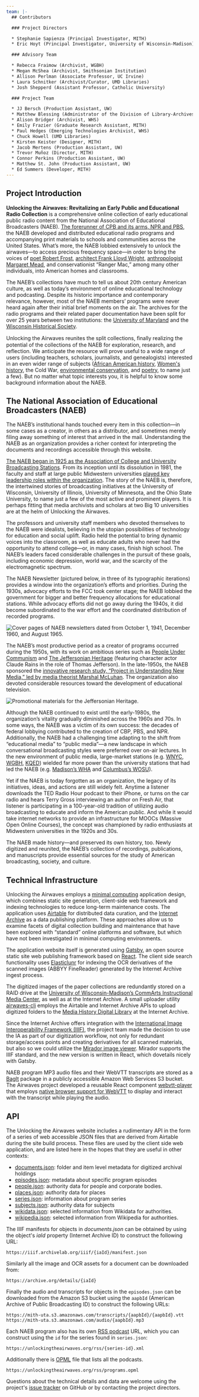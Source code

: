 ```yaml
---
team: |-
  ## Contributors

  ### Project Directors

  * Stephanie Sapienza (Principal Investigator, MITH)
  * Eric Hoyt (Principal Investigator, University of Wisconsin-Madison)

  ### Advisory Team

  * Rebecca Fraimow (Archivist, WGBH)
  * Megan McShea (Archivist, Smithsonian Institution)
  * Allison Perlman (Associate Professor, UC Irvine)
  * Laura Schnitker (Archivist/Curator, UMD Libraries)
  * Josh Shepperd (Assistant Professor, Catholic University)

  ### Project Team

  * JJ Bersch (Production Assistant, UW)
  * Matthew Blessing (Administrator of the Division of Library-Archives, WHS)
  * Alison Bridger (Archivist, WHS)
  * Emily Frazier (Graduate Research Assistant, MITH)
  * Paul Hedges (Emerging Technologies Archivist, WHS)
  * Chuck Howell (UMD Libraries)
  * Kirsten Keister (Designer, MITH)
  * Jacob Mertens (Production Assistant, UW)
  * Trevor Muñoz (Director, MITH)
  * Connor Perkins (Production Assistant, UW)
  * Matthew St. John (Production Assistant, UW)
  * Ed Summers (Developer, MITH)
---
```


## Project Introduction

**Unlocking the Airwaves: Revitalizing an Early Public and Educational Radio Collection** is a comprehensive online collection of early educational public radio content from the National Association of Educational Broadcasters (NAEB). [The forerunner of CPB and its arms, NPR and PBS](/exhibits/origins-of-the-naeb-and-educational-media/), the NAEB developed and distributed educational radio programs and accompanying print materials to schools and communities across the United States. What’s more, the NAEB lobbied extensively to unlock the airwaves—to access precious frequency space—in order to bring the voices of [poet Robert Frost](/exhibits/poetry-programming-in-the-naeb-collection/), [architect Frank Lloyd Wright](/episode/cpb-aacip-500-dn3zx76f), [anthropologist Margaret Mead](/episode/cpb-aacip-500-hx15rn7k), and conservationist “Ranger Mac,” among many other individuals, into American homes and classrooms.

The NAEB’s collections have much to tell us about 20th century American culture, as well as today’s environment of online educational technology and podcasting. Despite its historic importance and contemporary relevance, however, most of the NAEB members’ programs were never heard again after their initial brief moments on the air. The archives for the radio programs and their related paper documentation have been split for over 25 years between two institutions: the [University of Maryland](https://www.lib.umd.edu/univarchives/about-us) and the [Wisconsin Historical Society](https://www.wisconsinhistory.org).

Unlocking the Airwaves reunites the split collections, ﬁnally realizing the potential of the collections of the NAEB for exploration, research, and reflection. We anticipate the resource will prove useful to a wide range of users (including teachers, scholars, journalists, and genealogists) interested in an even wider range of subjects ([African American history](/search/?f=subject:African%20American%20History), [Women's history](/search/?f=subject:Women%27s%20History), the Cold War, [environmental conservation](/search/?f=subject:Ecology%20&%20the%20Environment), and [poetry](/exhibits/poetry-programming-in-the-naeb-collection/), to name just a few). But no matter what topic interests you, it is helpful to know some background information about the NAEB.

## The National Association of Educational Broadcasters (NAEB)

The NAEB’s institutional hands touched every item in this collection—in some cases as a creator, in others as a distributor, and sometimes merely filing away something of interest that arrived in the mail. Understanding the NAEB as an organization provides a richer context for interpreting the documents and recordings accessible through this website.

[The NAEB began in 1925 as the Association of College and University Broadcasting Stations](/exhibits/origins-of-the-naeb-and-educational-media/). From its inception until its dissolution in 1981, the faculty and staff at large public Midwestern universities [played key leadership roles within the organization](/exhibits/the-organizational-structure-of-the-naeb/). The story of the NAEB is, therefore, the intertwined stories of broadcasting initiatives at the University of Wisconsin, University of Illinois, University of Minnesota, and the Ohio State University, to name just a few of the most active and prominent players. It is perhaps fitting that media archivists and scholars at two Big 10 universities are at the helm of Unlocking the Airwaves.

The professors and university staff members who devoted themselves to the NAEB were idealists, believing in the utopian possibilities of technology for education and social uplift. Radio held the potential to bring dynamic voices into the classroom, as well as educate adults who never had the opportunity to attend college—or, in many cases, finish high school. The NAEB’s leaders faced considerable challenges in the pursuit of these goals, including economic depression, world war, and the scarcity of the electromagnetic spectrum.

The NAEB Newsletter (pictured below, in three of its typographic iterations) provides a window into the organization’s efforts and priorities. During the 1930s, advocacy efforts to the FCC took center stage; the NAEB lobbied the government for bigger and better frequency allocations for educational stations. While advocacy efforts did not go away during the 1940s, it did become subordinated to the war effort and the coordinated distribution of recorded programs.

![Cover pages of NAEB newsletters dated from October 1, 1941, December 1960, and August 1965.](../../images/naeb_newsletter_covers.jpg)

The NAEB’s most productive period as a creator of programs occurred during the 1950s, with its work on ambitious series such as [People Under Communism](/programs/people-under-communism) and [The Jeffersonian Heritage](/programs/the-jeffersonian-heritage) (featuring character actor Claude Rains in the role of Thomas Jefferson). In the late-1950s, the NAEB sponsored the [innovative research study, “Project in Understanding New Media,” led by media theorist Marshal McLuhan](/exhibits/marshall-mcluhan-and-the-understanding-media-project/). The organization also devoted considerable resources toward the development of educational television.

![Promotional materials for the Jeffersonian Heritage.](../../images/naeb-b072-f03_0005.jpg)

Although the NAEB continued to exist until the early-1980s, the organization’s vitality gradually diminished across the 1960s and 70s. In some ways, the NAEB was a victim of its own success: the decades of federal lobbying contributed to the creation of CBP, PBS, and NPR. Additionally, the NAEB had a challenging time adapting to the shift from “educational media” to “public media”—a new landscape in which conversational broadcasting styles were preferred over on-air lectures. In the new environment of public media, large-market stations (e.g. [WNYC](/search/?q=WNYC), [WGBH](/search/?q=WGBH), [KQED](/search/?q=KQED)) wielded far more power than the university stations that had led the NAEB (e.g. [Madison’s WHA](/search/?q=WHA) and [Columbus’s WOSU](/search/?q=WOSU)).

Yet if the NAEB is today forgotten as an organization, the legacy of its initiatives, ideas, and actions are still widely felt. Anytime a listener downloads the TED Radio Hour podcast to their iPhone, or turns on the car radio and hears Terry Gross interviewing an author on Fresh Air, that listener is participating in a 100-year-old tradition of utilizing audio broadcasting to educate and inform the American public. And while it would take internet networks to provide an infrastructure for MOOCs (Massive Open Online Courses), the concept was championed by radio enthusiasts at Midwestern universities in the 1920s and 30s.

The NAEB made history—and preserved its own history, too. Newly digitized and reunited, the NAEB’s collection of recordings, publications, and manuscripts provide essential sources for the study of American broadcasting, society, and culture.

## Technical Infrastructure

Unlocking the Airwaves employs a [minimal computing](https://go-dh.github.io/mincomp/about/) application design, which combines static site generation, client-side web framework and indexing technologies to reduce  long-term maintenance costs. The application uses [Airtable](https://airtable.com) for distributed data curation, and the [Internet Archive](https://archive.org) as a data publishing platform. These approaches allow us to examine facets of digital collection building and maintenance that have been explored with “standard” online platforms and software, but which have not been investigated in minimal computing environments.

The application website itself is generated using [Gatsby](https://www.gatsbyjs.com), an open source static site web publishing framework based on [React](https://reactjs.org). The client side search functionality uses [Elasticlunr](http://elasticlunr.com) for indexing the OCR derivatives of the scanned images (ABBYY FineReader) generated by the Internet Archive ingest process.

The digitized images of the paper collections are redundantly stored on a RAID drive at the [University of Wisconsin-Madison’s CommArts Instructional Media Center](https://commarts.wisc.edu), as well as at the Internet Archive. A small uploader utility [airwaves-cli](https://github.com/umd-mith/airwaves-cli/) employs the Airtable and Internet Archive APIs to upload digitized folders to the [Media History Digital Library](https://archive.org/details/mediahistory) at the Internet Archive.

Since the Internet Archive offers integration with the [International Image Interoperability Framework (IIIF)](https://iiif.io), the project team made the decision to use the IA as part of our digitization workflow, not only for redundant storage/access points and creating derivatives for all scanned materials, but also so we could utilize the [Mirador image viewer](https://projectmirador.org). Mirador supports the IIIF standard, and the new version is written in React, which dovetails nicely with Gatsby.

NAEB program MP3 audio files and their WebVTT transcripts are stored as a [BagIt](https://en.wikipedia.org/wiki/BagIt) package in a publicly accessible Amazon Web Services S3 bucket. The Airwaves project developed a reusable React component [webvtt-player](https://github.com/umd-mith/webvtt-player) that employs [native browser support for WebVTT](https://developer.mozilla.org/en-US/docs/Web/API/WebVTT_API) to display and interact with the transcript while playing the audio.

## API

The Unlocking the Airwaves website includes a rudimentary API in the form of a series of web accessible JSON files that are derived from Airtable during the site build process. These files are used by the client side web application, and are listed here in the hopes that they are useful in other contexts:

* [documents.json](/data/documents.json): folder and item level metadata for digitized archival holdings
* [episodes.json](/data/episodes.json): metadata about specific program episodes
* [people.json](/data/people.json): authority data for people and corporate bodies.
* [places.json](/data/places.json): authority data for places
* [series.json](/data/series.json): information about program series 
* [subjects.json](/data/subjects.json): authority data for subjects
* [wikidata.json](/data/wikidata.json): selected information from Wikidata for authorities.
* [wikipedia.json](/data/wikipedia.json): selected information from Wikipedia for authorities.

The IIIF manifests for objects in *documents.json* can be obtained by using the object's *iaId* property (Internet Archive ID) to construct the following URL: 

    https://iiif.archivelab.org/iiif/{iaId}/manifest.json
  
Similarly all the image and OCR assets for a document can be downloaded from:

    https://archive.org/details/{iaId}

Finally the audio and transcripts for objects in the `episodes.json` can be downloaded from the Amazon S3 bucket using the `aapbId` (American Archive of Public Broadcasting ID) to construct the following URLs:

    https://mith-uta.s3.amazonaws.com/transcripts/{aapbId}/{aapbId}.vtt
    https://mith-uta.s3.amazonaws.com/audio/{aapbId}.mp3

Each NAEB program also has its own [RSS podcast](https://en.wikipedia.org/wiki/Podcast) URL, which you can construct using the `id` for the series found in `series.json`:

    https://unlockingtheairwaves.org/rss/{series-id}.xml

Additionally there is [OPML](https://en.wikipedia.org/wiki/OPML) file that
lists all the podcasts.

    https://unlockingtheairwaves.org/rss/programs.opml

Questions about the technical details and data are welcome using the project's [issue tracker](https://github.com/umd-mith/airwaves/issues/) on GitHub or by contacting the project directors.
